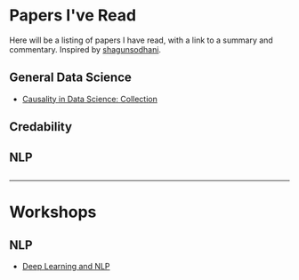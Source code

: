 # Papers I've Read

Here will be a listing of papers I have read, with a link to a summary and commentary. Inspired by [shagunsodhani](https://github.com/shagunsodhani/papers-I-read/).

## General Data Science

* [Causality in Data Science: Collection](https://medium.com/@akelleh/causal-data-science-721ed63a4027)

## Credability

## NLP

##

----

# Workshops

## NLP

* [Deep Learning and NLP](https://github.com/rouseguy/europython2016_dl-nlp)
